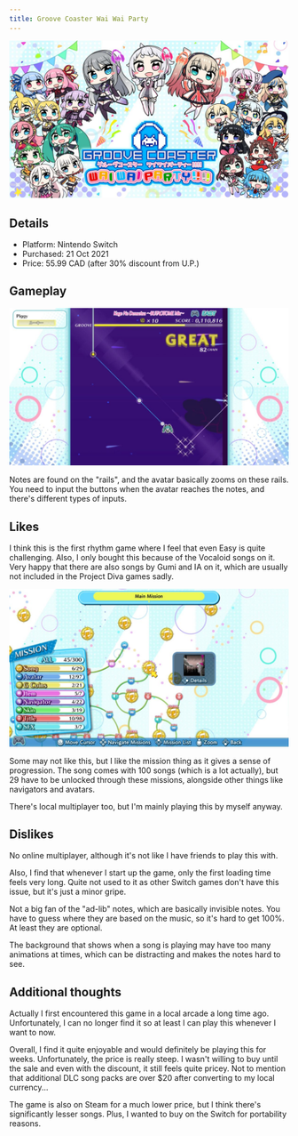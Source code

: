 ```yaml
---
title: Groove Coaster Wai Wai Party
---
```


![image info](/blog_img/groove-coaster.jpg)

## Details
- Platform: Nintendo Switch
- Purchased: 21 Oct 2021
- Price: 55.99 CAD (after 30% discount from U.P.)

<!--truncate-->

## Gameplay

![image info](/blog_img/groove-coaster-2.jpg)

Notes are found on the "rails", and the avatar basically zooms on these rails. You need to input the buttons when the avatar reaches the notes, and there's different types of inputs.

## Likes

I think this is the first rhythm game where I feel that even Easy is quite challenging. Also, I only bought this because of the Vocaloid songs on it. Very happy that there are also songs by Gumi and IA on it, which are usually not included in the Project Diva games sadly.

![image info](/blog_img/groove-coaster-1.jpg)

Some may not like this, but I like the mission thing as it gives a sense of progression. The song comes with 100 songs (which is a lot actually), but 29 have to be unlocked through these missions, alongside other things like navigators and avatars.

There's local multiplayer too, but I'm mainly playing this by myself anyway.

## Dislikes

No online multiplayer, although it's not like I have friends to play this with.

Also, I find that whenever I start up the game, only the first loading time feels very long. Quite not used to it as other Switch games don't have this issue, but it's just a minor gripe.

Not a big fan of the "ad-lib" notes, which are basically invisible notes. You have to guess where they are based on the music, so it's hard to get 100%. At least they are optional.

The background that shows when a song is playing may have too many animations at times, which can be distracting and makes the notes hard to see.

## Additional thoughts

Actually I first encountered this game in a local arcade a long time ago. Unfortunately, I can no longer find it so at least I can play this whenever I want to now.

Overall, I find it quite enjoyable and would definitely be playing this for weeks. Unfortunately, the price is really steep. I wasn't willing to buy until the sale and even with the discount, it still feels quite pricey. Not to mention that additional DLC song packs are over $20 after converting to my local currency...

The game is also on Steam for a much lower price, but I think there's significantly lesser songs. Plus, I wanted to buy on the Switch for portability reasons.